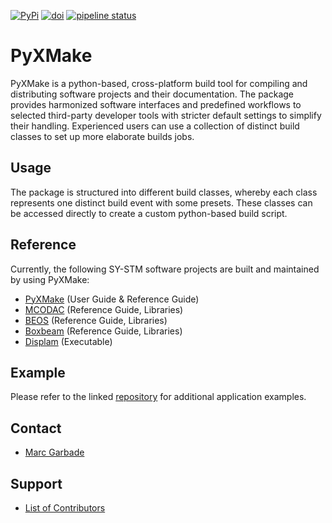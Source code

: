 [![PyPi](https://img.shields.io/pypi/v/pyxmake?label=PyPi)](https://pypi.org/project/pyxmake/)
[![doi](https://img.shields.io/badge/DOI-10.5281%2Fzenodo.13352143-red.svg)](https://zenodo.org/records/13352143)
[![pipeline status](https://gitlab.com/dlr-sy/pyxmake/badges/master/pipeline.svg)]()

# PyXMake
PyXMake is a python-based, cross-platform build tool for compiling and distributing software projects and their documentation. The package provides harmonized software interfaces and predefined workflows to selected third-party developer tools with stricter default settings to simplify their handling. Experienced users can use a collection of distinct build classes to set up more elaborate builds jobs.
## Usage
The package is structured into different build classes, whereby each class represents one distinct build event with some presets. These classes can be accessed directly to create a custom python-based build script.
## Reference
Currently, the following SY-STM software projects are built and maintained by using PyXMake:
* [PyXMake](https://gitlab.com/dlr-sy/pyxmake) (User Guide & Reference Guide)
* [MCODAC](https://gitlab.com/dlr-sy/mcodac) (Reference Guide, Libraries)
* [BEOS](https://gitlab.com/dlr-sy/beos) (Reference Guide, Libraries)
* [Boxbeam](https://gitlab.com/dlr-sy/boxbeam) (Reference Guide, Libraries)
* [Displam](https://gitlab.com/dlr-sy/displam) (Executable)
## Example
Please refer to the linked [repository](https://gitlab.com/dlr-sy/pyxmake) for additional application examples.
## Contact
* [Marc Garbade](mailto:marc.garbade@dlr.de)
## Support
* [List of Contributors](https://gitlab.com/dlr-sy/pyxmake/-/blob/master/CONTRIBUTING.md)